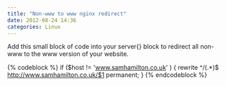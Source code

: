 ```yaml
---
title: "Non-www to www nginx redirect"
date: 2012-08-24 14:36
categories: Linux
---
```

Add this small block of code into your server{} block to redirect all non-www to the www version of your website.

{% codeblock %}
if ($host != 'www.samhamilton.co.uk' ) {
rewrite  ^/(.*)$  http://www.samhamilton.co.uk/$1  permanent;
}
{% endcodeblock %}
